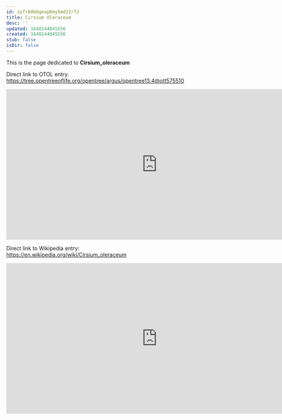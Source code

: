```yaml
---
id: zyfr80bbgeap6my5md22rf2
title: Cirsium Oleraceum
desc: ''
updated: 1648144045556
created: 1648144045556
stub: false
isDir: false
---
```

This is the page dedicated to **Cirsium_oleraceum**


Direct link to OTOL entry: https://tree.opentreeoflife.org/opentree/argus/opentree13.4@ott575510



<html>
    <body>
    <iframe src="https://tree.opentreeoflife.org/opentree/argus/opentree13.4@ott575510"
    width="800" height="400" frameborder="0" allowfullscreen> </iframe>
    </body>
</html>
    


Direct link to Wikipedia entry: https://en.wikipedia.org/wiki/Cirsium_oleraceum



<html>
    <body>
    <iframe src="https://en.wikipedia.org/wiki/Cirsium_oleraceum"
    width="800" height="400" frameborder="0" allowfullscreen> </iframe>
    </body>
</html>
    
